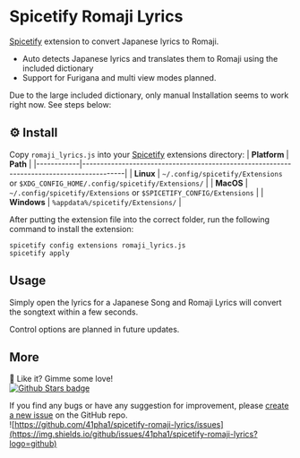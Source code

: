 # Spicetify Romaji Lyrics
[Spicetify](https://github.com/spicetify/spicetify-cli) extension to convert Japanese lyrics to Romaji. 
* Auto detects Japanese lyrics and translates them to Romaji using the included dictionary
* Support for Furigana and multi view modes planned.

Due to the large included dictionary, only manual Installation seems to work right now. See steps below:

## ⚙️ Install
Copy `romaji_lyrics.js` into your [Spicetify](https://github.com/spicetify/spicetify-cli) extensions directory:
| **Platform** | **Path**                                                                               |
|------------|------------------------------------------------------------------------------------------|
| **Linux**      | `~/.config/spicetify/Extensions` or `$XDG_CONFIG_HOME/.config/spicetify/Extensions/` |
| **MacOS**      | `~/.config/spicetify/Extensions` or `$SPICETIFY_CONFIG/Extensions`                   |
| **Windows**    | `%appdata%/spicetify/Extensions/`                                               |

After putting the extension file into the correct folder, run the following command to install the extension:
```
spicetify config extensions romaji_lyrics.js
spicetify apply
```

## Usage
Simply open the lyrics for a Japanese Song and Romaji Lyrics will convert the songtext within a few seconds.

Control options are planned in future updates.

##  More
🌟 Like it? Gimme some love!    
[![Github Stars badge](https://img.shields.io/github/stars/41pha1/spicetify-romaji-lyrics?logo=github&style=social)](https://github.com/41pha1/spicetify-romaji-lyrics/)

If you find any bugs or have any suggestion for improvement, please [create a new issue](https://github.com/41pha1/spicetify-romaji-lyrics/issues/new/choose) on the GitHub repo.    
![https://github.com/41pha1/spicetify-romaji-lyrics/issues](https://img.shields.io/github/issues/41pha1/spicetify-romaji-lyrics?logo=github)
